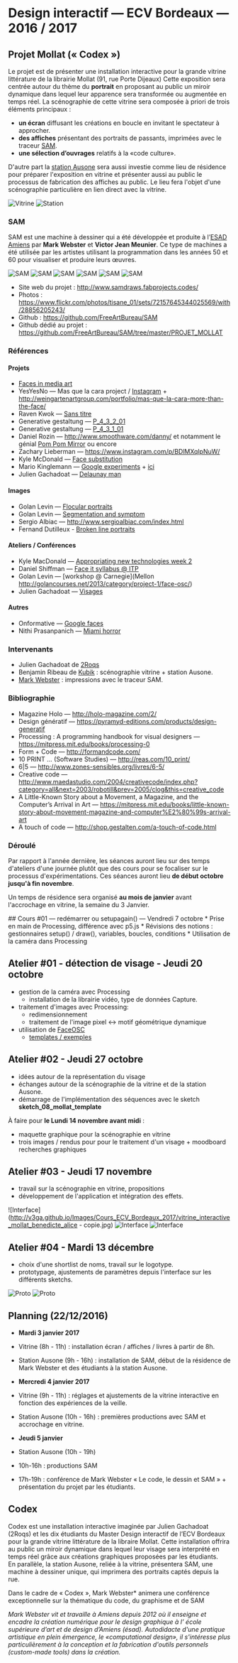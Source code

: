Design interactif — ECV Bordeaux — 2016 / 2017
===============================================

## Projet Mollat (« Codex »)
Le projet est de présenter une installation interactive pour la grande vitrine littérature de la librairie Mollat (91, rue Porte Dijeaux)
Cette exposition sera centrée autour du thème du **portrait** en proposant au public un miroir dynamique dans lequel leur apparence sera transformée ou augmentée en temps réel. La scénographie de cette vitrine sera composée à priori de trois éléments principaux : 
* **un écran** diffusant les créations en boucle en invitant le spectateur à approcher.
* **des affiches** présentant des portraits de passants, imprimées avec le traceur [SAM](http://www.samdraws.fabprojects.codes/).
* **une sélection d’ouvrages** relatifs à la «code culture».

D'autre part la [station Ausone](http://www.station-ausone.com/) sera aussi investie comme lieu de résidence pour préparer l'exposition en vitrine et présenter aussi au public le processus de fabrication des affiches au public. Le lieu fera l'objet d'une scénographie particulière en lien direct avec la vitrine. 

![Vitrine](http://v3ga.github.io/Images/Cours_ECV_Bordeaux_2017/Mollat_vitrine_beaux_arts.jpg)
![Station](http://v3ga.github.io/Images/Cours_ECV_Bordeaux_2017/station_ausone.jpg)

### SAM
SAM est une machine à dessiner qui a été développée et produite à l’[ESAD Amiens](http://www.esad-amiens.fr/) par **Mark Webster** et **Victor Jean Meunier**. 
Ce type de machines a été utilisée par les artistes utilisant la programmation dans les années 50 et 60 pour visualiser et produire leurs œuvres.

![SAM](https://c2.staticflickr.com/3/2906/14682805705_5c23134172_c.jpg)
![SAM](https://c8.staticflickr.com/6/5612/29774928991_cabf60127a_m.jpg)
![SAM](https://c2.staticflickr.com/9/8306/29124170841_6a88f20956_m.jpg)
![SAM](https://c2.staticflickr.com/6/5080/29984061465_d340c89cb2_m.jpg)
![SAM](https://c2.staticflickr.com/9/8271/29650895553_a435137225_c.jpg)
![SAM](https://c2.staticflickr.com/9/8603/29650896033_03c99104d0_c.jpg)

* Site web du projet : http://www.samdraws.fabprojects.codes/
* Photos : https://www.flickr.com/photos/tisane_01/sets/72157645344025569/with/28856205243/
* Github : https://github.com/FreeArtBureau/SAM
* Github dédié au projet : https://github.com/FreeArtBureau/SAM/tree/master/PROJET_MOLLAT

### Références
#### Projets
* [Faces in media art](https://github.com/kylemcdonald/AppropriatingNewTechnologies/wiki/Faces-in-Media-Art)
* YesYesNo — Mas que la cara project / [Instagram](https://www.instagram.com/explore/tags/masquelacara/) + http://weingartenartgroup.com/portfolio/mas-que-la-cara-more-than-the-face/
* Raven Kwok — [Sans titre](https://www.facebook.com/ravenkwok.art/videos/606638642830167/)
* Generative gestaltung — [P_4_3_2_01](http://www.generative-gestaltung.de/P_4_3_2_01)
* Generative gestaltung — [P_4_3_1_01](http://www.generative-gestaltung.de/P_4_3_1_01)
* Daniel Rozin — http://www.smoothware.com/danny/ et notamment le génial [Pom Pom Mirror](http://www.bitforms.com/rozin/pompom-mirror) ou encore 
* Zachary Lieberman — https://www.instagram.com/p/BDlMXqlpNuW/
* Kyle McDonald — [Face substitution](https://vimeo.com/29348533)
* Mario Kinglemann — [Google experiments](https://www.fastcodesign.com/3062016/this-neural-network-makes-human-faces-from-scratch-and-theyre-terrifying) + [ici](http://prostheticknowledge.tumblr.com/post/147652093136/neural-network-portraits-examples-of-images-from)
* Julien Gachadoat — [Delaunay man](https://www.flickr.com/photos/v3ga/15820575937/in/dateposted-public/)

#### Images
* Golan Levin — [Flocular portraits](http://www.flong.com/projects/floccugraph/)
* Golan Levin — [Segmentation and symptom](http://www.flong.com/projects/zoo/)
* Sergio Albiac — http://www.sergioalbiac.com/index.html
* Fernand Dutilleux - [Broken line portraits](http://fernand-dutilleux.tumblr.com/post/139787471029/broken-line-portraits-made-with-processing)

#### Ateliers / Conférences
* Kyle MacDonald — [Appropriating new technologies week 2](https://github.com/kylemcdonald/AppropriatingNewTechnologies/wiki/Week-2)
* Daniel Shiffman — [Face it syllabus @ ITP](https://github.com/shiffman/Face-It)
* Golan Levin — [workshop @ Carnegie](Mellon http://golancourses.net/2013/category/project-1/face-osc/)
* Julien Gachadoat — [Visages](http://www.v3ga.net/blog2/2014/03/visages/)

#### Autres
* Onformative — [Google faces](http://onformative.com/work/google-faces)
* Nithi Prasanpanich — [Miami horror](https://nithi-p.github.io/finalproject/)

### Intervenants
* Julien Gachadoat de [2Roqs](http://www.2roqs.fr)
* Benjamin Ribeau de [Kubik](http://kubik.fr/) : scénographie vitrine + station Ausone.
* [Mark Webster](http://mwebster.flavors.me/) : impressions avec le traceur SAM.

### Bibliographie
* Magazine Holo — http://holo-magazine.com/2/
* Design génératif — https://pyramyd-editions.com/products/design-generatif
* Processing : A programming handbook for visual designers — https://mitpress.mit.edu/books/processing-0
* Form + Code — http://formandcode.com/
* 10 PRINT ... (Software Studies) — http://reas.com/10_print/
* 6|5 — http://www.zones-sensibles.org/livres/6-5/
* Creative code — http://www.maedastudio.com/2004/creativecode/index.php?category=all&next=2003/robotill&prev=2005/clog&this=creative_code
* A Little-Known Story about a Movement, a Magazine, and the Computer’s Arrival in Art — https://mitpress.mit.edu/books/little-known-story-about-movement-magazine-and-computer%E2%80%99s-arrival-art
* A touch of code — http://shop.gestalten.com/a-touch-of-code.html

### Déroulé
Par rapport à l'année dernière, les séances auront lieu sur des temps d'ateliers d'une journée plutôt que des cours pour se focaliser sur 
le processus d'expérimentations. Ces séances auront lieu **de début octobre jusqu'à fin novembre**.

Un temps de résidence sera organisé **au mois de janvier** avant l'accrochage en vitrine, la semaine du 3 Janvier. 

<a name="cours01" />
## Cours #01 — redémarrer ou setupagain() — Vendredi 7 octobre
* Prise en main de Processing, différence avec p5.js
* Révisions des notions : gestionnaires setup() / draw(), variables, boucles, conditions
* Utilisation de la caméra dans Processing

## Atelier #01 - détection de visage - Jeudi 20 octobre
* gestion de la caméra avec Processing
  * installation de la librairie vidéo, type de données Capture.
* traitement d'images avec Processing: 
  * redimensionnement
  * traitement de l'image pixel <-> motif géométrique dynamique
* utilisation de [FaceOSC](https://github.com/kylemcdonald/ofxFaceTracker/releases)   
  * [templates / exemples](https://github.com/CreativeInquiry/FaceOSC-Templates/tree/master/processing)  
  
## Atelier #02 - Jeudi 27 octobre
* idées autour de la représentation du visage
* échanges autour de la scénographie de la vitrine et de la station Ausone.
* démarrage de l'implémentation des séquences avec le sketch **sketch_08_mollat_template**  

À faire pour **le Lundi 14 novembre avant midi** : 
* maquette graphique pour la scénographie en vitrine
* trois images / rendus pour pour le traitement d'un visage + moodboard recherches graphiques

## Atelier #03 - Jeudi 17 novembre
* travail sur la scénographie en vitrine, propositions
* développement de l'application et intégration des effets.

![Interface](http://v3ga.github.io/Images/Cours_ECV_Bordeaux_2017/vitrine_interactive_mollat_benedicte_alice - copie.jpg)
![Interface](http://v3ga.github.io/Images/Cours_ECV_Bordeaux_2017/vitrine_interactive_mollat_lea_lea.jpg)
![Interface](http://v3ga.github.io/Images/Cours_ECV_Bordeaux_2017/vitrine_interactive_mollat_thibaut_max.jpg)


## Atelier #04 - Mardi 13 décembre
* choix d'une shortlist de noms, travail sur le logotype.
* prototypage, ajustements de paramètres depuis l'interface sur les différents sketchs.

![Proto](http://v3ga.github.io/Images/Cours_ECV_Bordeaux_2017/vitrine_mollat_proto_alice.jpg)
![Proto](http://v3ga.github.io/Images/Cours_ECV_Bordeaux_2017/vitrine_mollat_proto_matthieu.jpg)

## Planning (22/12/2016)
* **Mardi 3 janvier 2017** 
 * Vitrine (8h - 11h) : installation écran / affiches / livres à partir de 8h.
 * Station Ausone (9h - 16h) : installation de SAM, début de la résidence de Mark Webster et des étudiants à la station Ausone.

* **Mercredi 4 janvier 2017**
 * Vitrine (9h - 11h) : réglages et ajustements de la vitrine interactive en fonction des expériences de la veille.
 * Station Ausone (10h - 16h) : premières productions avec SAM et accrochage en vitrine.

* **Jeudi 5 janvier**
 * Station Ausone (10h - 19h)
  * 10h-16h : productions SAM
  * 17h-19h : conférence de Mark Webster « Le code, le dessin et SAM » + présentation du projet par les étudiants.
  
## Codex
Codex est une installation interactive imaginée par Julien Gachadoat (2Roqs) et les dix étudiants  du Master Design interactif de l’ECV Bordeaux pour la grande vitrine littérature de la libraire Mollat. 
Cette installation offrira au public un miroir dynamique dans lequel leur visage sera interprété en temps réel grâce aux créations graphiques proposées par les étudiants.  
En parallèle, la station Ausone, reliée à la vitrine, présentera SAM, une machine à dessiner unique, qui imprimera des portraits captés depuis la rue. 

Dans le cadre de « Codex », Mark Webster* animera une conférence exceptionnelle sur la thématique du code, du graphisme et de SAM

*Mark Webster vit et travaille à Amiens depuis 2012 où il enseigne et encadre la création numérique pour le design graphique à l’ école supérieure d’art et de design d’Amiens (ésad). Autodidacte d'une pratique artistique en plein émergence, le «computational design», il s'intéresse plus particulièrement à la conception et la fabrication d'outils personnels (custom-made tools) dans la création.*
